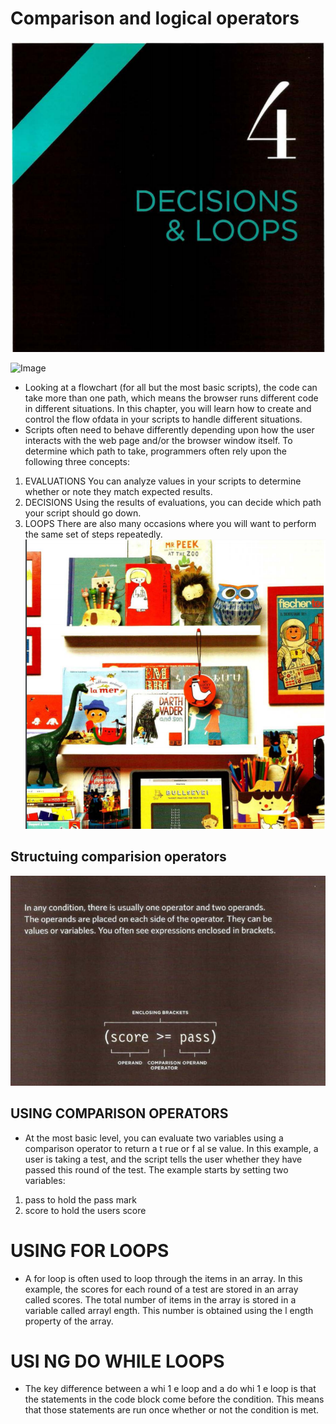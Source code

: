 # Comparison and logical operators
![Image](/Images/2.png)




![Image](/Image/2.png)

+ Looking at a flowchart (for all but the most basic scripts), the code can take more than one path, which means the browser runs different code in different situations. In this chapter, you will learn how to create and control the flow ofdata in your scripts to handle different situations. 
+ Scripts often need to behave differently depending upon how the user interacts with the web page and/or the browser window itself. To determine which path to take, programmers often rely upon the following three concepts:
1. EVALUATIONS You can analyze values in your scripts to determine whether or note they match expected results. 
2. DECISIONS
Using the results of evaluations, you can decide which path your script should go down.
3. LOOPS
There are also many occasions where you will want to perform the same set of steps repeatedly. 
![3](/Images/3.png)
##  Structuing comparision operators 
![4](/Images/4.png)
## USING COMPARISON OPERATORS 
+ At the most basic level, you can evaluate two variables using a comparison operator to return a t rue or f al se value. In this example, a user is taking a test, and the script tells the user whether they have passed this round of the test. The example starts by setting two variables:
1. pass to hold the pass mark
2. score to hold the users score
# USING FOR LOOPS  
+ A for loop is often used to loop through the items in an array. In this example, the scores for each round of a test are stored in an array called scores. The total number of items in the array is stored in a variable called arrayl ength. This number is obtained using the l ength property of the array.
# USI NG DO WHILE LOOPS
+ The key difference between
a whi 1 e loop and a do whi 1 e loop is that the statements in the code block come before the condition. This means that those statements are run once whether or not the condition is met.  
